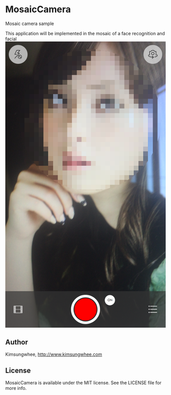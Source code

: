 # MosaicCamera
Mosaic camera sample

This application will be implemented in the mosaic of a face recognition and facial
![capture](MosaicCamera.jpg "capture")
## Author

Kimsungwhee, http://www.kimsungwhee.com

## License

MosaicCamera is available under the MIT license. See the LICENSE file for more info.
